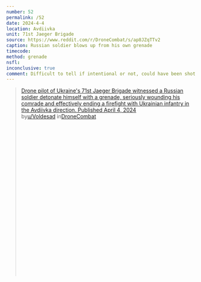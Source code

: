 ```yaml
---
number: 52
permalink: /52
date: 2024-4-4
location: Avdiivka
unit: 71st Jaeger Brigade
source: https://www.reddit.com/r/DroneCombat/s/ap8JZqTTv2
caption: Russian soldier blows up from his own grenade
timecode:
method: grenade
nsfl:
inconclusive: true
comment: Difficult to tell if intentional or not, could have been shot as he prepped to throw.
---
```

<blockquote class="reddit-embed-bq" style="height:500px" data-embed-height="567"><a href="https://www.reddit.com/r/DroneCombat/comments/1bvm7iy/drone_pilot_of_ukraines_71st_jaeger_brigade/">Drone pilot of Ukraine's 71st Jaeger Brigade witnessed a Russian soldier detonate himself with a grenade, seriously wounding his comrade and effectively ending a firefight with Ukrainian infantry in the Avdiivka direction. Published April 4, 2024</a><br> by<a href="https://www.reddit.com/user/Voldesad/">u/Voldesad</a> in<a href="https://www.reddit.com/r/DroneCombat/">DroneCombat</a></blockquote><script async="" src="https://embed.reddit.com/widgets.js" charset="UTF-8"></script>
